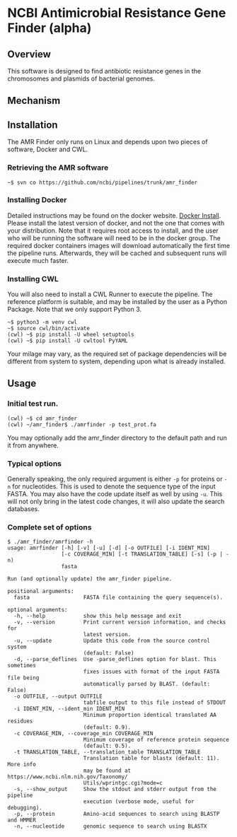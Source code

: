 # NCBI Antimicrobial Resistance Gene Finder (alpha)

## Overview

This software is designed to find antibiotic resistance genes in the chromosomes and plasmids of bacterial genomes.  

## Mechanism

## Installation

The AMR Finder only runs on Linux and depends upon two pieces of software, Docker and CWL.

### Retrieving the AMR software
```shell
~$ svn co https://github.com/ncbi/pipelines/trunk/amr_finder
```

### Installing Docker

Detailed instructions may be found on the docker website. [Docker Install](https://docs.docker.com/install/). Please install the latest version of docker, and not the one that comes with your distribution.
Note that it requires root access to install, and the user who will be running the software will need to be in the docker group. The required docker containers images will download automatically the first time the pipeline runs. Afterwards, they will be cached and subsequent runs will execute much faster.

### Installing CWL 
You will also need to install a CWL Runner to execute the pipeline. The reference platform is suitable, and may be installed by the user as a Python Package. Note that we only support Python 3.

```shell
~$ python3 -m venv cwl
~$ source cwl/bin/activate
(cwl) ~$ pip install -U wheel setuptools
(cwl) ~$ pip install -U cwltool PyYAML
```

Your milage may vary, as the required set of package dependencies will be different from system to system, depending upon what is already installed.

## Usage

### Initial test run.
```shell
(cwl) ~$ cd amr_finder
(cwl) ~/amr_finder$ ./amrfinder -p test_prot.fa
```

You may optionally add the amr_finder directory to the default path and run it from anywhere.

### Typical options

Generally speaking, the only required argument is either `-p` for proteins or `-n` for nucleotides. This is used to denote the sequence type of the input FASTA.
You may also have the code update itself as well by using `-u`. This will not only bring in the latest code changes, it will also update the search databases.

### Complete set of options

```shell
$ ./amr_finder/amrfinder -h
usage: amrfinder [-h] [-v] [-u] [-d] [-o OUTFILE] [-i IDENT_MIN]
                 [-c COVERAGE_MIN] [-t TRANSLATION_TABLE] [-s] (-p | -n)
                 fasta

Run (and optionally update) the amr_finder pipeline.

positional arguments:
  fasta                 FASTA file containing the query sequence(s).

optional arguments:
  -h, --help            show this help message and exit
  -v, --version         Print current version information, and checks for
                        latest version.
  -u, --update          Update this code from the source control system
                        (default: False)
  -d, --parse_deflines  Use -parse_deflines option for blast. This sometimes
                        fixes issues with format of the input FASTA file being
                        automatically parsed by BLAST. (default: False)
  -o OUTFILE, --output OUTFILE
                        tabfile output to this file instead of STDOUT
  -i IDENT_MIN, --ident_min IDENT_MIN
                        Minimum proportion identical translated AA residues
                        (default: 0.9).
  -c COVERAGE_MIN, --coverage_min COVERAGE_MIN
                        Minimum coverage of reference protein sequence
                        (default: 0.5).
  -t TRANSLATION_TABLE, --translation_table TRANSLATION_TABLE
                        Translation table for blastx (default: 11). More info
                        may be found at https://www.ncbi.nlm.nih.gov/Taxonomy/
                        Utils/wprintgc.cgi?mode=c
  -s, --show_output     Show the stdout and stderr output from the pipeline
                        execution (verbose mode, useful for debugging).
  -p, --protein         Amino-acid sequences to search using BLASTP and HMMER
  -n, --nucleotide      genomic sequence to search using BLASTX
```